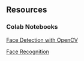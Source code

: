 ## Resources

### Colab Notebooks
[Face Detection with OpenCV](https://colab.research.google.com/drive/1ZQmBY5_uBhHHEuLx8605uoyTi7868bAx)

[Face Recognition](https://colab.research.google.com/drive/1W8U_zXpB_iTp_x7FHYaNaeDEzU28MYxZ)
